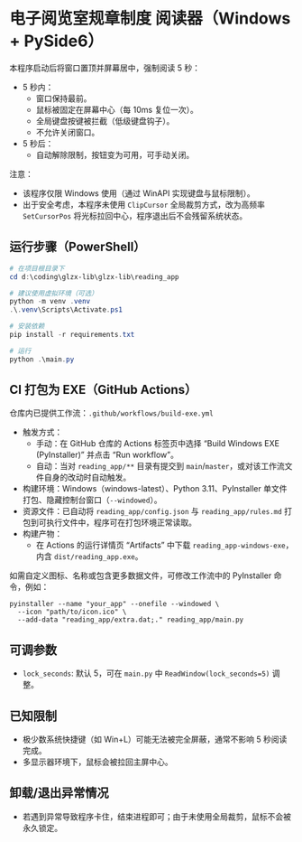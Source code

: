 # 电子阅览室规章制度 阅读器（Windows + PySide6）

本程序启动后将窗口置顶并屏幕居中，强制阅读 5 秒：
- 5 秒内：
  - 窗口保持最前。
  - 鼠标被固定在屏幕中心（每 10ms 复位一次）。
  - 全局键盘按键被拦截（低级键盘钩子）。
  - 不允许关闭窗口。
- 5 秒后：
  - 自动解除限制，按钮变为可用，可手动关闭。

注意：
- 该程序仅限 Windows 使用（通过 WinAPI 实现键盘与鼠标限制）。
- 出于安全考虑，本程序未使用 `ClipCursor` 全局裁剪方式，改为高频率 `SetCursorPos` 将光标拉回中心，程序退出后不会残留系统状态。

## 运行步骤（PowerShell）

```powershell
# 在项目根目录下
cd d:\coding\glzx-lib\glzx-lib\reading_app

# 建议使用虚拟环境（可选）
python -m venv .venv
.\.venv\Scripts\Activate.ps1

# 安装依赖
pip install -r requirements.txt

# 运行
python .\main.py
```

## CI 打包为 EXE（GitHub Actions）

仓库内已提供工作流：`.github/workflows/build-exe.yml`

- 触发方式：
  - 手动：在 GitHub 仓库的 Actions 标签页中选择 “Build Windows EXE (PyInstaller)” 并点击 “Run workflow”。
  - 自动：当对 `reading_app/**` 目录有提交到 `main`/`master`，或对该工作流文件自身的改动时自动触发。
- 构建环境：Windows（windows-latest）、Python 3.11、PyInstaller 单文件打包、隐藏控制台窗口（`--windowed`）。
- 资源文件：已自动将 `reading_app/config.json` 与 `reading_app/rules.md` 打包到可执行文件中，程序可在打包环境正常读取。
- 构建产物：
  - 在 Actions 的运行详情页 “Artifacts” 中下载 `reading_app-windows-exe`，内含 `dist/reading_app.exe`。

如需自定义图标、名称或包含更多数据文件，可修改工作流中的 PyInstaller 命令，例如：

```
pyinstaller --name "your_app" --onefile --windowed \
  --icon "path/to/icon.ico" \
  --add-data "reading_app/extra.dat;." reading_app/main.py
```

## 可调参数
- `lock_seconds`: 默认 5，可在 `main.py` 中 `ReadWindow(lock_seconds=5)` 调整。

## 已知限制
- 极少数系统快捷键（如 Win+L）可能无法被完全屏蔽，通常不影响 5 秒阅读完成。
- 多显示器环境下，鼠标会被拉回主屏中心。

## 卸载/退出异常情况
- 若遇到异常导致程序卡住，结束进程即可；由于未使用全局裁剪，鼠标不会被永久锁定。
